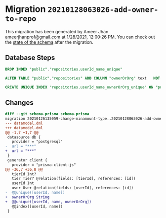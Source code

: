 # Migration `20210128063026-add-owner-to-repo`

This migration has been generated by Ameer Jhan <ameerjhanprof@gmail.com> at 1/28/2021, 12:00:26 PM.
You can check out the [state of the schema](./schema.prisma) after the migration.

## Database Steps

```sql
DROP INDEX "public"."repositories.userId_name_unique"

ALTER TABLE "public"."repositories" ADD COLUMN "ownerOrOrg" text   NOT NULL 

CREATE UNIQUE INDEX "repositories.userId_name_ownerOrOrg_unique" ON "public"."repositories"("userId", "name", "ownerOrOrg")
```

## Changes

```diff
diff --git schema.prisma schema.prisma
migration 20210126135059-change-minamount-type..20210128063026-add-owner-to-repo
--- datamodel.dml
+++ datamodel.dml
@@ -1,7 +1,7 @@
 datasource db {
   provider = "postgresql"
-  url = "***"
+  url = "***"
 }
 generator client {
   provider = "prisma-client-js"
@@ -36,7 +36,8 @@
   tierId Int?
   tier Tier? @relation(fields: [tierId], references: [id])
   userId Int
   user User @relation(fields: [userId], references: [id])
-  @@unique([userId, name])
+  ownerOrOrg String
+  @@unique([userId, name, ownerOrOrg])
   @@index([userId, name])
 }
```



